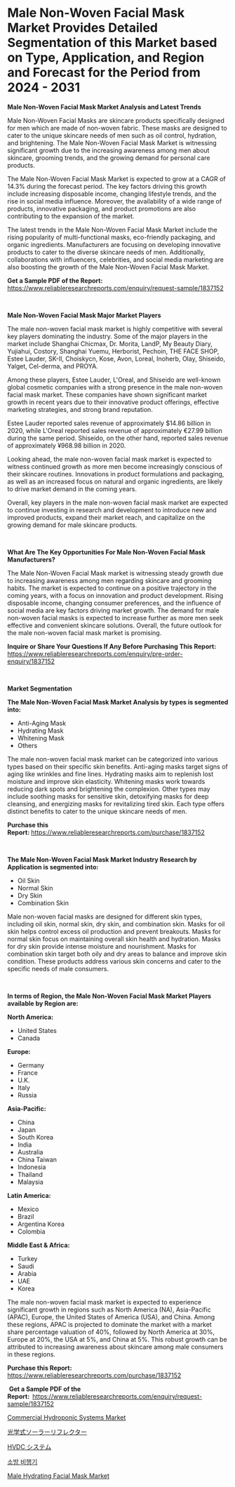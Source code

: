 <p><h1>Male Non-Woven Facial Mask Market Provides Detailed Segmentation of this Market based on Type, Application, and Region and Forecast for the Period from 2024 - 2031</h1></p><p><strong>Male Non-Woven Facial Mask Market Analysis and Latest Trends</strong></p>
<p><p>Male Non-Woven Facial Masks are skincare products specifically designed for men which are made of non-woven fabric. These masks are designed to cater to the unique skincare needs of men such as oil control, hydration, and brightening. The Male Non-Woven Facial Mask Market is witnessing significant growth due to the increasing awareness among men about skincare, grooming trends, and the growing demand for personal care products.</p><p>The Male Non-Woven Facial Mask Market is expected to grow at a CAGR of 14.3% during the forecast period. The key factors driving this growth include increasing disposable income, changing lifestyle trends, and the rise in social media influence. Moreover, the availability of a wide range of products, innovative packaging, and product promotions are also contributing to the expansion of the market.</p><p>The latest trends in the Male Non-Woven Facial Mask Market include the rising popularity of multi-functional masks, eco-friendly packaging, and organic ingredients. Manufacturers are focusing on developing innovative products to cater to the diverse skincare needs of men. Additionally, collaborations with influencers, celebrities, and social media marketing are also boosting the growth of the Male Non-Woven Facial Mask Market.</p></p>
<p><strong>Get a Sample PDF of the Report:&nbsp;</strong> <a href="https://www.reliableresearchreports.com/enquiry/request-sample/1837152">https://www.reliableresearchreports.com/enquiry/request-sample/1837152</a></p>
<p>&nbsp;</p>
<p><strong>Male Non-Woven Facial Mask Major Market Players</strong></p>
<p><p>The male non-woven facial mask market is highly competitive with several key players dominating the industry. Some of the major players in the market include Shanghai Chicmax, Dr. Morita, LandP, My Beauty Diary, Yujiahui, Costory, Shanghai Yuemu, Herborist, Pechoin, THE FACE SHOP, Estee Lauder, SK-II, Choiskycn, Kose, Avon, Loreal, Inoherb, Olay, Shiseido, Yalget, Cel-derma, and PROYA.</p><p>Among these players, Estee Lauder, L'Oreal, and Shiseido are well-known global cosmetic companies with a strong presence in the male non-woven facial mask market. These companies have shown significant market growth in recent years due to their innovative product offerings, effective marketing strategies, and strong brand reputation.</p><p>Estee Lauder reported sales revenue of approximately $14.86 billion in 2020, while L'Oreal reported sales revenue of approximately €27.99 billion during the same period. Shiseido, on the other hand, reported sales revenue of approximately ‎¥968.98 billion in 2020.</p><p>Looking ahead, the male non-woven facial mask market is expected to witness continued growth as more men become increasingly conscious of their skincare routines. Innovations in product formulations and packaging, as well as an increased focus on natural and organic ingredients, are likely to drive market demand in the coming years.</p><p>Overall, key players in the male non-woven facial mask market are expected to continue investing in research and development to introduce new and improved products, expand their market reach, and capitalize on the growing demand for male skincare products.</p></p>
<p>&nbsp;</p>
<p><strong>What Are The Key Opportunities For Male Non-Woven Facial Mask Manufacturers?</strong></p>
<p><p>The Male Non-Woven Facial Mask market is witnessing steady growth due to increasing awareness among men regarding skincare and grooming habits. The market is expected to continue on a positive trajectory in the coming years, with a focus on innovation and product development. Rising disposable income, changing consumer preferences, and the influence of social media are key factors driving market growth. The demand for male non-woven facial masks is expected to increase further as more men seek effective and convenient skincare solutions. Overall, the future outlook for the male non-woven facial mask market is promising.</p></p>
<p><strong>Inquire or Share Your Questions If Any Before Purchasing This Report:</strong> <a href="https://www.reliableresearchreports.com/enquiry/pre-order-enquiry/1837152">https://www.reliableresearchreports.com/enquiry/pre-order-enquiry/1837152</a></p>
<p>&nbsp;</p>
<p><strong>Market Segmentation</strong></p>
<p><strong>The Male Non-Woven Facial Mask Market Analysis by types is segmented into:</strong></p>
<p><ul><li>Anti-Aging Mask</li><li>Hydrating Mask</li><li>Whitening Mask</li><li>Others</li></ul></p>
<p><p>The male non-woven facial mask market can be categorized into various types based on their specific skin benefits. Anti-aging masks target signs of aging like wrinkles and fine lines. Hydrating masks aim to replenish lost moisture and improve skin elasticity. Whitening masks work towards reducing dark spots and brightening the complexion. Other types may include soothing masks for sensitive skin, detoxifying masks for deep cleansing, and energizing masks for revitalizing tired skin. Each type offers distinct benefits to cater to the unique skincare needs of men.</p></p>
<p><strong>Purchase this Report:&nbsp;</strong><a href="https://www.reliableresearchreports.com/purchase/1837152">https://www.reliableresearchreports.com/purchase/1837152</a></p>
<p>&nbsp;</p>
<p><strong>The Male Non-Woven Facial Mask Market Industry Research by Application is segmented into:</strong></p>
<p><ul><li>Oil Skin</li><li>Normal Skin</li><li>Dry Skin</li><li>Combination Skin</li></ul></p>
<p><p>Male non-woven facial masks are designed for different skin types, including oil skin, normal skin, dry skin, and combination skin. Masks for oil skin helps control excess oil production and prevent breakouts. Masks for normal skin focus on maintaining overall skin health and hydration. Masks for dry skin provide intense moisture and nourishment. Masks for combination skin target both oily and dry areas to balance and improve skin condition. These products address various skin concerns and cater to the specific needs of male consumers.</p></p>
<p>&nbsp;</p>
<p><strong>In terms of Region, the Male Non-Woven Facial Mask Market Players available by Region are:</strong></p>
<p>
    <p> <strong> North America: </strong>
        <ul>
            <li>United States</li>
            <li>Canada</li>
        </ul>
        </p> 
    <p> <strong> Europe: </strong>
        <ul>
            <li>Germany</li>
            <li>France</li>
            <li>U.K.</li>
            <li>Italy</li>
            <li>Russia</li>
        </ul>
        </p> 
    <p> <strong> Asia-Pacific: </strong>
        <ul>
            <li>China</li>
            <li>Japan</li>
            <li>South Korea</li>
            <li>India</li>
            <li>Australia</li>
            <li>China Taiwan</li>
            <li>Indonesia</li>
            <li>Thailand</li>
            <li>Malaysia</li>
        </ul>
        </p> 
    <p> <strong> Latin America: </strong>
        <ul>
            <li>Mexico</li>
            <li>Brazil</li>
            <li>Argentina Korea</li>
            <li>Colombia</li>
        </ul>
        </p> 
    <p> <strong> Middle East & Africa: </strong>
        <ul>
            <li>Turkey</li>
            <li>Saudi</li>
            <li>Arabia</li>
            <li>UAE</li>
            <li>Korea</li>
        </ul>
    </p>
    </p>
<p><p>The male non-woven facial mask market is expected to experience significant growth in regions such as North America (NA), Asia-Pacific (APAC), Europe, the United States of America (USA), and China. Among these regions, APAC is projected to dominate the market with a market share percentage valuation of 40%, followed by North America at 30%, Europe at 20%, the USA at 5%, and China at 5%. This robust growth can be attributed to increasing awareness about skincare among male consumers in these regions.</p></p>
<p><strong>Purchase this Report: </strong><a href="https://www.reliableresearchreports.com/purchase/1837152">https://www.reliableresearchreports.com/purchase/1837152</a></p>
<p>&nbsp;<strong>Get a Sample PDF of the Report:&nbsp;&nbsp;</strong><a href="https://www.reliableresearchreports.com/enquiry/request-sample/1837152">https://www.reliableresearchreports.com/enquiry/request-sample/1837152</a></p>
<p><strong></strong></p>
<p><p><a href="https://issuu.com/reportprime-2/docs/commercial-hydroponic-systems-market-size-2030.ppt">Commercial Hydroponic Systems Market</a></p><p><a href="https://github.com/EstelWisozk1/Market-Research-Report-List-1/blob/main/77916767663.md">光学式ソーラーリフレクター</a></p><p><a href="https://github.com/lrlmopnhwd79300/Market-Research-Report-List-1/blob/main/41454847662.md">HVDC システム</a></p><p><a href="https://github.com/vskv4779xr1/Market-Research-Report-List-1/blob/main/71972207012.md">소방 비행기</a></p><p><a href="https://github.com/lubmix/Market-Research-Report-List-2/blob/main/male-hydrating-facial-mask-market.md">Male Hydrating Facial Mask Market</a></p></p>